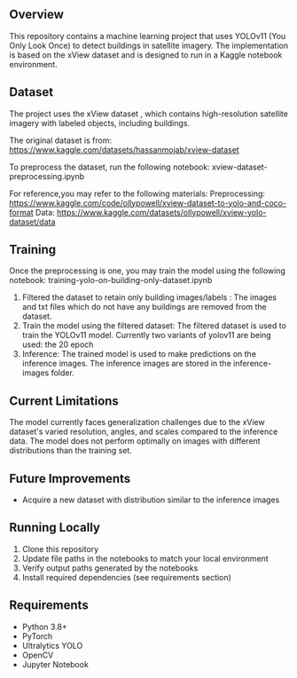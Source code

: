 ## Overview
This repository contains a machine learning project that uses YOLOv11 (You Only Look Once) to detect buildings in satellite imagery. The implementation is based on the xView dataset and is designed to run in a Kaggle notebook environment.

## Dataset
The project uses the xView dataset , which contains high-resolution satellite imagery with labeled objects, including buildings.

The original dataset is from: https://www.kaggle.com/datasets/hassanmojab/xview-dataset

To preprocess the dataset, run the following notebook:
xview-dataset-preprocessing.ipynb

For reference,you may refer to the following materials:
Preprocessing: https://www.kaggle.com/code/ollypowell/xview-dataset-to-yolo-and-coco-format
Data: https://www.kaggle.com/datasets/ollypowell/xview-yolo-dataset/data

## Training
Once the preprocessing is one, you may train the model using the following notebook: 
training-yolo-on-building-only-dataset.ipynb

1. Filtered the dataset to retain only building images/labels : The images and txt files which do not have any buildings are removed from the dataset. 
2. Train the model using the filtered dataset: The filtered dataset is used to train the YOLOv11 model. Currently two variants of yolov11 are being used: the 20 epoch
3. Inference: The trained model is used to make predictions on the inference images. The inference images are stored in the inference-images folder.

## Current Limitations
The model currently faces generalization challenges due to the xView dataset's varied resolution, angles, and scales compared to the inference data. The model does not perform optimally on images with different distributions than the training set.

## Future Improvements
- Acquire a new dataset with distribution similar to the inference images

## Running Locally
1. Clone this repository
2. Update file paths in the notebooks to match your local environment
3. Verify output paths generated by the notebooks
4. Install required dependencies (see requirements section)

## Requirements
- Python 3.8+
- PyTorch 
- Ultralytics YOLO
- OpenCV
- Jupyter Notebook

